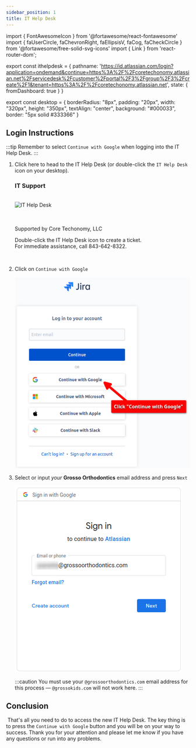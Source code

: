 ```yaml
---
sidebar_position: 1
title: IT Help Desk
---
```


import { FontAwesomeIcon } from '@fortawesome/react-fontawesome'
import { faUserCircle, faChevronRight, faEllipsisV, faCog, faCheckCircle } from '@fortawesome/free-solid-svg-icons'
import { Link } from 'react-router-dom';

export const ithelpdesk = {
  pathname: 'https://id.atlassian.com/login?application=ondemand&continue=https%3A%2F%2Fcoretechonomy.atlassian.net%2Fservicedesk%2Fcustomer%2Fportal%2F3%2Fgroup%2F3%2Fcreate%2F1&tenant=https%3A%2F%2Fcoretechonomy.atlassian.net',
  state: { fromDashboard: true }
}

export const desktop = {
    borderRadius: "8px",
    padding: "20px",
    width: "320px",
    height: "350px",
    textAlign: "center",
    background: "#000033",
    border: "5px solid #333366"
}

## Login Instructions

:::tip
Remember to select `Continue with Google` when logging into the IT Help Desk.
:::

1. Click <Link to={ithelpdesk} target="_blank">here</Link> to head to the <Link to={ithelpdesk} target="_blank">IT Help Desk</Link> (or double-click the `IT Help Desk` icon on your desktop).

    <div style={desktop}>
        <h3 style={{color: "white"}}>IT Support</h3><br />
        <Link to={ithelpdesk} target="_blank"><img src={require('./assets/help-desk-shortcut.png').default}  alt="IT Help Desk"/></Link>
        <br /><br /><br />
        <p style={{color: "white", fontSize: ".95em"}}>Supported by Core Techonomy, LLC</p>
        <p style={{color: "white", fontSize: ".71em"}}>Double-click the IT Help Desk icon to create a ticket.<br />For immediate assistance, call 843-642-8322.</p>
    </div>

<br />

2. Click on `Continue with Google`

    ![Google Sign-in](./assets/google-sign-in.png)

3. Select or input *your* **Grosso Orthodontics** email address and press `Next`

    ![Sign-in](./assets/sign-in.png)

    :::caution
    You must use your `@grossoorthodontics.com` email address for this process — `@grossokids.com` will not work here.
    :::

## Conclusion

<FontAwesomeIcon icon={faCheckCircle} color="green" />&nbsp;That's all you need to do to access the new IT Help Desk. The key thing is to press the <code>Continue with Google</code> button and you will be on your way to success. Thank you for your attention and please let me know if you have any questions or run into any problems.
